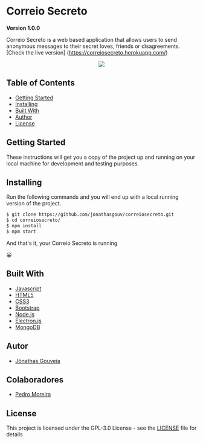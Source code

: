 # Correio Secreto
**Version 1.0.0**

Correio Secreto is a web based application that allows users to send anonymous messages to their secret loves, friends or disagreements. [Check the live version]
(https://correiosecreto.herokuapp.com/)

<p align="center">
  <img src="imgs/readmelogo.png">
</p>

## Table of Contents
* [Getting Started](#getting-started)
* [Installing](#installing)
* [Built With](#built-with)
* [Author](#author)
* [License](#license)

## Getting Started
These instructions will get you a copy of the project up and running on your local machine for development and testing purposes.

## Installing
Run the following commands and you will end up with a local running version of the project.
```bash
$ git clone https://github.com/jonathasgouv/correiosecreto.git
$ cd correiosecreto/
$ npm install
$ npm start
```
And that's it, your Correio Secreto is running

:grinning:

## Built With
* [Javascript](https://www.javascript.com/)
* [HTML5](https://developer.mozilla.org/pt-BR/docs/Web/HTML/HTML5)
* [CSS3](https://developer.mozilla.org/pt-BR/docs/Web/CSS)
* [Bootstrap](https://getbootstrap.com/)
* [Node.js](https://nodejs.org/en/)
* [Electron.js](https://www.electronjs.org/)
* [MongoDB](https://www.mongodb.com/)

## Autor
* [Jônathas Gouveia](https://github.com/jonathasgouv/)

## Colaboradores
* [Pedro Moreira](https://github.com/pedromoreira2020)

## License
This project is licensed under the  GPL-3.0 License - see the [LICENSE](https://github.com/jonathasgouv/bmicalculator/blob/master/LICENSE) file for details
